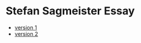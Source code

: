 Stefan Sagmeister Essay
=======================
+ [version 1](https://kevingallagher.github.io/Stefan-Sagmeister/essay.html)
+ [version 2](https://kevingallagher.github.io/Stefan-Sagmeister/essay_2.html)
